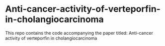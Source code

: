 # Anti-cancer-activity-of-verteporfin-in-cholangiocarcinoma
This repo contains the code accompanying the paper titled: Anti-cancer activity of verteporfin in cholangiocarcinoma
